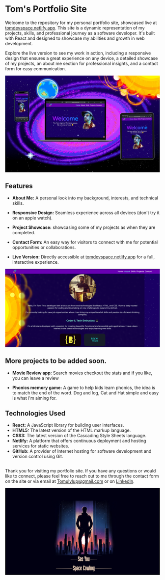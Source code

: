 # Tom's Portfolio Site

Welcome to the repository for my personal portfolio site, showcased live at [tomdevspace.netlify.app](https://tomdevspace.netlify.app/). This site is a dynamic representation of my projects, skills, and professional journey as a software developer. It's built with React and designed to showcase my abilities and growth in web development.

Explore the live version to see my work in action, including a responsive design that ensures a great experience on any device, a detailed showcase of my projects, an about me section for professional insights, and a contact form for easy communication.


![Homepage-on-different-devices](/readme-images/portfilio-mixed-media.jpg)


## Features
- **About Me:** A personal look into my background, interests, and technical skills.



- **Responsive Design:** Seamless experience across all devices (don't try it on an apple watch).

- **Project Showcase:** showcasing some of my projects as when they are completed.

- **Contact Form:** An easy way for visitors to connect with me for potential opportunities or collaborations.

- **Live Version:** Directly accessible at [tomdevspace.netlify.app](https://tomdevspace.netlify.app/) for a full, interactive experience.


![About-me](./readme-images/aboutme.png)

## More projects to be added soon. 

- **Movie Review app:** Search movies checkout the stats and if you like, you can leave a review

- **Phonics memory game:** A game to help kids learn phonics, the idea is to match the end of the word. Dog and log, Cat and Hat simple and easy is what i'm aiming for.


## Technologies Used
- **React:** A JavaScript library for building user interfaces.
- **HTML5:** The latest version of the HTML markup language.
- **CSS3:** The latest version of the Cascading Style Sheets language.
- **Netlify:** A platform that offers continuous deployment and hosting services for static websites.
- **GitHub:** A provider of Internet hosting for software development and version control using Git.

## 
Thank you for visiting my portfolio site. If you have any questions or would like to connect, please feel free to reach out to me through the contact form on the site or via email at Tomulvlup@gmail.com or on [LinkedIn](https://www.linkedin.com/in/tomulvlup/). 

![See-you-soon](./readme-images/See-you-space-cowboy.png)